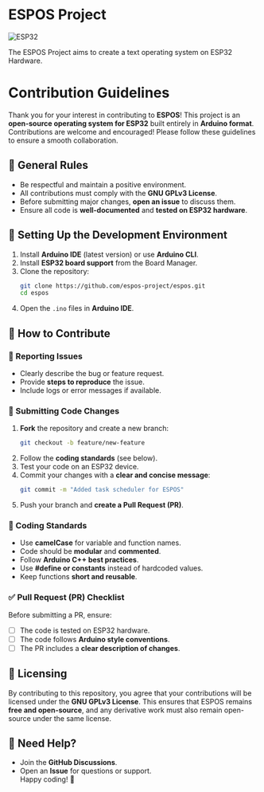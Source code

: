 # ESPOS Project
![ESP32](https://github.com/user-attachments/assets/103eeffa-ba77-44f8-879f-4036e2eb5a6e)

The ESPOS Project aims to create a text operating system on ESP32 Hardware.

# Contribution Guidelines  
Thank you for your interest in contributing to **ESPOS**! This project is an **open-source operating system for ESP32** built entirely in **Arduino format**. Contributions are welcome and encouraged! Please follow these guidelines to ensure a smooth collaboration.  
## 📜 General Rules  
- Be respectful and maintain a positive environment.  
- All contributions must comply with the **GNU GPLv3 License**.  
- Before submitting major changes, **open an issue** to discuss them.  
- Ensure all code is **well-documented** and **tested on ESP32 hardware**.  
## 🔧 Setting Up the Development Environment  
1. Install **Arduino IDE** (latest version) or use **Arduino CLI**.  
2. Install **ESP32 board support** from the Board Manager.  
3. Clone the repository:  
   ```bash  
   git clone https://github.com/espos-project/espos.git  
   cd espos 
   ```  
4. Open the `.ino` files in **Arduino IDE**.  
## 🚀 How to Contribute  
### 🐞 Reporting Issues  
- Clearly describe the bug or feature request.  
- Provide **steps to reproduce** the issue.  
- Include logs or error messages if available.  
### 🔨 Submitting Code Changes  
1. **Fork** the repository and create a new branch:  
   ```bash  
   git checkout -b feature/new-feature  
   ```  
2. Follow the **coding standards** (see below).  
3. Test your code on an ESP32 device.  
4. Commit your changes with a **clear and concise message**:  
   ```bash  
   git commit -m "Added task scheduler for ESPOS"  
   ```  
5. Push your branch and **create a Pull Request (PR)**.  
### 📝 Coding Standards  
- Use **camelCase** for variable and function names.  
- Code should be **modular** and **commented**.  
- Follow **Arduino C++ best practices**.  
- Use **#define or constants** instead of hardcoded values.  
- Keep functions **short and reusable**.  
### ✅ Pull Request (PR) Checklist  
Before submitting a PR, ensure:  
- [ ] The code is tested on ESP32 hardware.  
- [ ] The code follows **Arduino style conventions**.  
- [ ] The PR includes a **clear description of changes**.  
## 📜 Licensing  
By contributing to this repository, you agree that your contributions will be licensed under the **GNU GPLv3 License**. This ensures that ESPOS remains **free and open-source**, and any derivative work must also remain open-source under the same license.  
## 📨 Need Help?  
- Join the **GitHub Discussions**.  
- Open an **Issue** for questions or support.  
Happy coding! 🚀  
